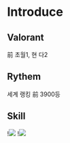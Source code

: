 # Introduce
## Valorant
前 초월1, 현 다2
## Rythem
세계 랭킹 前 3900등
## Skill
!<img src="https://img.shields.io/badge/C-A8B9CC?style=flat-square&logo=Python&logoColor=white">
!<img src="https://img.shields.io/badge/Python-3776AB?style=flat-square&logo=Python&logoColor=white">
